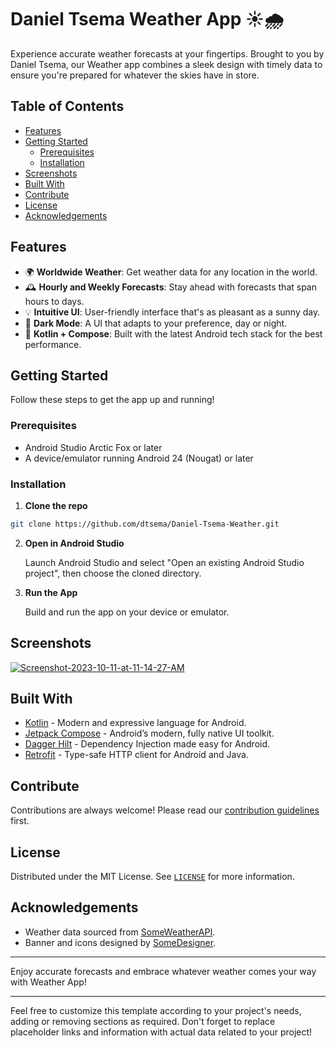 
# Daniel Tsema Weather App ☀️🌧

Experience accurate weather forecasts at your fingertips. Brought to you by Daniel Tsema, our Weather app combines a sleek design with timely data to ensure you're prepared for whatever the skies have in store.

## Table of Contents

- [Features](#features)
- [Getting Started](#getting-started)
  - [Prerequisites](#prerequisites)
  - [Installation](#installation)
- [Screenshots](#screenshots)
- [Built With](#built-with)
- [Contribute](#contribute)
- [License](#license)
- [Acknowledgements](#acknowledgements)

## Features

- 🌍 **Worldwide Weather**: Get weather data for any location in the world.
- 🕰 **Hourly and Weekly Forecasts**: Stay ahead with forecasts that span hours to days.
- 💡 **Intuitive UI**: User-friendly interface that's as pleasant as a sunny day.
- 🌙 **Dark Mode**: A UI that adapts to your preference, day or night.
- 📱 **Kotlin + Compose**: Built with the latest Android tech stack for the best performance.

## Getting Started

Follow these steps to get the app up and running!

### Prerequisites

- Android Studio Arctic Fox or later
- A device/emulator running Android 24 (Nougat) or later

### Installation

1. **Clone the repo**
```sh
git clone https://github.com/dtsema/Daniel-Tsema-Weather.git
```

2. **Open in Android Studio**
   
   Launch Android Studio and select "Open an existing Android Studio project", then choose the cloned directory.

3. **Run the App**

   Build and run the app on your device or emulator.

## Screenshots

<a href="https://imgbb.com/"><img src="https://i.ibb.co/0CWKHf2/Screenshot-2023-10-11-at-11-14-27-AM.png" alt="Screenshot-2023-10-11-at-11-14-27-AM" border="0" /></a>


## Built With

- [Kotlin](https://kotlinlang.org/) - Modern and expressive language for Android.
- [Jetpack Compose](https://developer.android.com/jetpack/compose) - Android’s modern, fully native UI toolkit.
- [Dagger Hilt](https://dagger.dev/hilt/) - Dependency Injection made easy for Android.
- [Retrofit](https://square.github.io/retrofit/) - Type-safe HTTP client for Android and Java.

## Contribute

Contributions are always welcome! Please read our [contribution guidelines](CONTRIBUTING.md) first.

## License

Distributed under the MIT License. See [`LICENSE`](LICENSE) for more information.

## Acknowledgements

- Weather data sourced from [SomeWeatherAPI](#).
- Banner and icons designed by [SomeDesigner](#).

---

Enjoy accurate forecasts and embrace whatever weather comes your way with Weather App!

---

Feel free to customize this template according to your project's needs, adding or removing sections as required. Don't forget to replace placeholder links and information with actual data related to your project!
